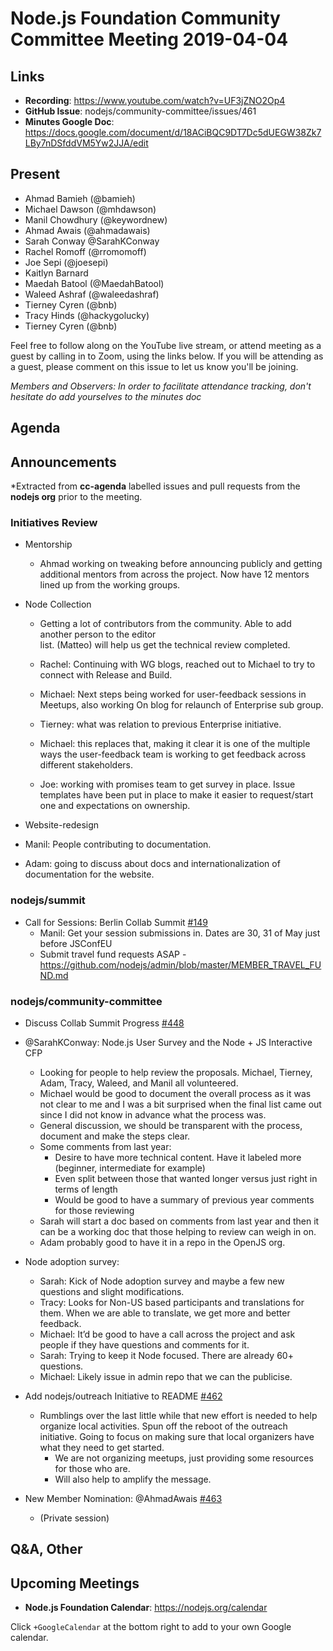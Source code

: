 # Node.js Foundation Community Committee Meeting 2019-04-04

## Links

* **Recording**: https://www.youtube.com/watch?v=UF3jZNO2Op4
* **GitHub Issue**: nodejs/community-committee/issues/461
* **Minutes Google Doc**: https://docs.google.com/document/d/18ACiBQC9DT7Dc5dUEGW38Zk7LBy7nDSfddVM5Yw2JJA/edit

## Present

* Ahmad Bamieh (@bamieh)
* Michael Dawson (@mhdawson)
* Manil Chowdhury (@keywordnew)
* Ahmad Awais (@ahmadawais)
* Sarah Conway @SarahKConway
* Rachel Romoff (@rromomoff)
* Joe Sepi (@joesepi)
* Kaitlyn Barnard
* Maedah Batool (@MaedahBatool)
* Waleed Ashraf (@waleedashraf)
* Tierney Cyren (@bnb)
* Tracy Hinds (@hackygolucky)
* Tierney Cyren (@bnb)

Feel free to follow along on the YouTube live stream, or attend meeting as a guest 
by calling in to Zoom, using the links below. If you will be attending as a guest, 
please comment on this issue to let us know you'll be joining.

*Members and Observers: In order to facilitate attendance tracking, don't hesitate do add yourselves to the minutes doc*

## Agenda

## Announcements
 
*Extracted from **cc-agenda** labelled issues and pull requests from the **nodejs org** prior to the meeting.

### Initiatives Review
  * Mentorship 
    * Ahmad working on tweaking before announcing publicly and getting additional mentors
      from across the project. Now have 12 mentors lined up from the working groups.
  * Node Collection
    * Getting a lot of contributors from the community. Able to add another person to the editor   
      list. (Matteo) will help us get the technical review completed.

     * Rachel: Continuing with WG blogs, reached out to Michael to try to connect with Release
       and Build.
     * Michael: Next steps being worked for user-feedback sessions in Meetups, also working
       On blog for relaunch of Enterprise sub group.
     * Tierney: what was relation to previous Enterprise initiative.
     * Michael: this replaces that, making it clear it is one of the multiple ways the user-feedback
       team is working to get feedback across different stakeholders.
     * Joe: working with promises team to get survey in place. Issue templates have been
       put in place to make it easier to request/start one and expectations on ownership.

* Website-redesign
 * Manil: People contributing to documentation. 
 * Adam: going to discuss about docs and internationalization of documentation for the website.

### nodejs/summit

* Call for Sessions: Berlin Collab Summit [#149](https://github.com/nodejs/summit/issues/149)
  * Manil: Get your session submissions in.  Dates are 30, 31 of May just before JSConfEU
  * Submit travel fund requests ASAP - https://github.com/nodejs/admin/blob/master/MEMBER_TRAVEL_FUND.md



### nodejs/community-committee

* Discuss Collab Summit Progress [#448](https://github.com/nodejs/community-committee/issues/448)

* @SarahKConway: Node.js User Survey and the Node + JS Interactive CFP 
  * Looking for people to help review the proposals. Michael, Tierney, Adam, Tracy, Waleed, and Manil all volunteered.
  * Michael would be good to document the overall process as it was not clear to me and
    I was a bit surprised when the final list came out since I did not know in advance
    what the process was.
  * General discussion, we should be transparent with the process, document and
    make the steps clear.
  * Some comments from last year:
    * Desire to have more technical content. Have it labeled more (beginner, intermediate
     for example)
    * Even split between those that wanted longer versus just right in terms of length
    * Would be good to have a summary of previous year comments for those reviewing
  * Sarah will start a doc based on comments from last year and then it can be a
    working doc that those helping to review can weigh in on.
  * Adam probably good to have it in a repo in the OpenJS org.  

* Node adoption survey:
  * Sarah: Kick of Node adoption survey and maybe a few new questions and slight
    modifications. 
  * Tracy: Looks for Non-US based participants and translations for them. When we are able to 
    translate, we get more and better feedback.
  * Michael: It’d be good to have a call across the project and ask people if they have questions
    and comments for it.
  * Sarah: Trying to keep it Node focused. There are already 60+ questions.
  * Michael: Likely issue in admin repo that we can the publicise.

* Add nodejs/outreach Initiative to README [#462](https://github.com/nodejs/community-committee/pull/462)
  * Rumblings over the last little while that new effort is needed to help organize local
    activities. Spun off the reboot of the outreach initiative. Going to focus on making sure that local organizers have what they need to get started.
    * We are not organizing meetups, just providing some resources for those who are.
    * Will also help to amplify the message.

* New Member Nomination: @AhmadAwais [#463](https://github.com/nodejs/community-committee/pull/463)
  * (Private session)

## Q&A, Other

## Upcoming Meetings

* **Node.js Foundation Calendar**: https://nodejs.org/calendar

Click `+GoogleCalendar` at the bottom right to add to your own Google calendar.
